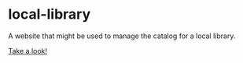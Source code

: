 # local-library
A website that might be used to manage the catalog for a local library.

<a href="https://desolate-dusk-76301.herokuapp.com/catalog" target="_blank">Take a look!</a>
